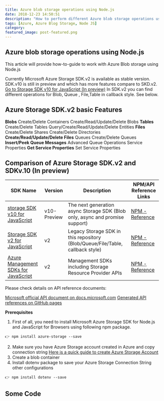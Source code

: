 ```yaml
---
title: Azure blob storage operations using Node.js
date: 2018-12-23 14:50:51
description: "How to perform different Azure blob storage operations using Node.js, Blob containers, Blob metadata, Blob properties"
tags: [Azure, Azure Blog Storage, Node JS]
category:
featured_image: post-featured.png
---
```

## Azure blob storage operations using Node.js

This article will provide how-to-guide to work with Azure Blob storage using Node.js

Currently Microsoft Azure Storage SDK.v2 is available as stable version. SDK.v10 is still in preview and which has more features compare to SKD.v2. [Go to Storage SDK v10 for JavaScript (In preview)](https://github.com/Azure/azure-storage-js)
In SDK.v2 you can find different operations for Blob, Queue , File,Table in callback style. See below.

## Azure Storage SDK.v2 basic Features

**Blobs**
    Create/Delete Containers
    Create/Read/Update/Delete Blobs
**Tables**
    Create/Delete Tables
    Query/Create/Read/Update/Delete Entities
**Files**
    Create/Delete Shares
    Create/Delete Directories
**Create/Read/Update/Delete Files**
    Queues
    Create/Delete Queues
**Insert/Peek Queue Messages**
    Advanced Queue Operations
    Service Properties
**Get Service Properties**
    Set Service Properties

## Comparison of Azure Storage SDK.v2 and SDKv.10 (In preview)



| SDK Name                             	| Version     	| Description                                                                   	| NPM/API Reference Links 	|
|--------------------------------------	|-------------	|-------------------------------------------------------------------------------	|-------------------------	|
| [storage SDK v10 for JavaScript](https://github.com/Azure/azure-storage-js)       	| v10-Preview 	| The next generation async Storage SDK (Blob only, async and promise support)  	| [NPM - Reference](https://www.npmjs.com/package/@azure/storage-blob)         	|
| [Storage SDK v2 for JavaScript](https://github.com/Azure/azure-storage-node)        	| v2          	| Legacy Storage SDK in this repository (Blob/Queue/File/Table, callback style) 	| [NPM - Reference](https://www.npmjs.com/package/azure-storage)         	|
| [Azure Management SDKs for JavaScript](https://github.com/Azure/azure-sdk-for-node) 	| v2          	| Management SDKs including Storage Resource Provider APIs                      	| [NPM - Reference](https://www.npmjs.com/package/azure)         	|

		

Please check details on API reference documents:

[Microsoft official API document on docs.microsoft.com](https://docs.microsoft.com/en-us/javascript/api/azure-storage/?view=azure-node-latest)
[Generated API references on GitHub pages](http://azure.github.io/azure-storage-node/)


**Prerequisites**

1. First of all, you need to install Microsoft Azure Storage SDK for Node.js and JavaScript for Browsers using following npm package.
```
👉 npm install azure-storage --save
```
2. Make sure you have Azure Storage account created in Azure and copy connection string [Here is a quick guide to create Azure Storage Account](https://docs.microsoft.com/en-us/azure/storage/common/storage-quickstart-create-account?tabs=azure-portal)
3. Create a blob container
4. Install dotenv package to save your Azure Storage Connection String other configurations
```
👉 npm install dotenv --save
```

## Some Code
<script src="https://gist.github.com/ejazhussain/8b7fde5bcbb498bb6b5db4b18059e88a.js"></script>
